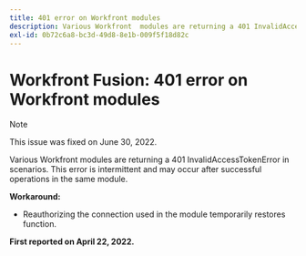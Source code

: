 ```yaml
---
title: 401 error on Workfront modules
description: Various Workfront  modules are returning a 401 InvalidAccessTokenError in scenarios. This error is intermittent and may occur after successful operations in the same module.
exl-id: 0b72c6a8-bc3d-49d8-8e1b-009f5f18d82c
---
```

# Workfront Fusion: 401 error on Workfront modules


>[!NOTE]
>
>This issue was fixed on June 30, 2022.

Various Workfront modules are returning a 401 InvalidAccessTokenError in scenarios. This error is intermittent and may occur after successful operations in the same module. 

**Workaround:**

+ Reauthorizing the connection used in the module temporarily restores function.

**First reported on April 22, 2022.**
